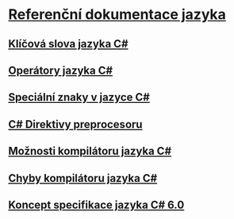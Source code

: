 # [Referenční dokumentace jazyka](index.md)
## [Klíčová slova jazyka C#](keywords/)
## [Operátory jazyka C#](operators/)
## [Speciální znaky v jazyce C#](tokens/)

## [C# Direktivy preprocesoru](preprocessor-directives/)
## [Možnosti kompilátoru jazyka C#](compiler-options/)
## [Chyby kompilátoru jazyka C#](compiler-messages/)
## [Koncept specifikace jazyka C# 6.0](language-specification/)
